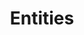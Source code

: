 ---
title: Entities
taxonomy:
    category:
        - docs
visible: true
highlight:
    enabled: false
---